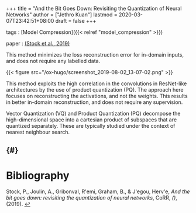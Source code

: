 +++
title = "And the Bit Goes Down: Revisiting the Quantization of Neural Networks"
author = ["Jethro Kuan"]
lastmod = 2020-03-07T23:42:51+08:00
draft = false
+++

tags
: [Model Compression]({{< relref "model_compression" >}})

paper
: <a id="56497b51cc79dfdb43c364d93a9978c3" href="#stock19_and_bit_goes_down">(Stock et al., 2019)</a>

This method minimizes the loss reconstruction error for in-domain
inputs, and does not require any labelled data.

{{< figure src="/ox-hugo/screenshot_2019-08-02_13-07-02.png" >}}

This method exploits the high correlation in the convolutions in
ResNet-like architectures by the use of product quantization (PQ). The
approach here focuses on reconstructing the activations, and not the
weights. This results in better in-domain reconstruction, and does not
require any supervision.

Vector Quantization (VQ) and Product Quantization (PQ) decompose the
high-dimensional space into a cartesian product of subspaces that are
quantized separately. These are typically studied under the context of
nearest neighbour search.


##  {#}

# Bibliography
<a id="stock19_and_bit_goes_down" target="_blank">Stock, P., Joulin, A., Gribonval, R\'emi, Graham, B., & J\'egou, Herv\'e, *And the bit goes down: revisiting the quantization of neural networks*, CoRR, *()*,  (2019). </a> [↩](#56497b51cc79dfdb43c364d93a9978c3)
